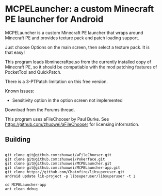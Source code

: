 # MCPELauncher: a custom Minecraft PE launcher for Android

MCPELauncher is a custom Minecraft PE launcher that wraps around Minecraft PE and provides texture pack and patch loading support.

Just choose Options on the main screen, then select a texture pack. It is that easy!

This program loads libminecraftpe.so from the currently installed copy of Minecraft PE, so it should be compatiable with the mod patching features of PocketTool and QuickPatch.

There is a 3-PTPatch limitation on this free version.

Known issues:
 - Sensitivity option in the option screen not implemented

Download from the Forums thread.

This program uses aFileChooser by Paul Burke. See https://github.com/zhuowei/aFileChooser for licensing information.

## Building

```

git clone git@github.com:zhuowei/aFileChooser.git
git clone git@github.com:zhuowei/Pokerface.git
git clone git@github.com:zhuowei/MCPELauncher.git
git clone git@github.com:zhuowei/MCPELauncher-app.git
git clone https://github.com/Chainfire/libsuperuser.git
android update lib-project -p libsuperuser/libsuperuser -t 1

cd MCPELauncher-app
ant clean debug

```
